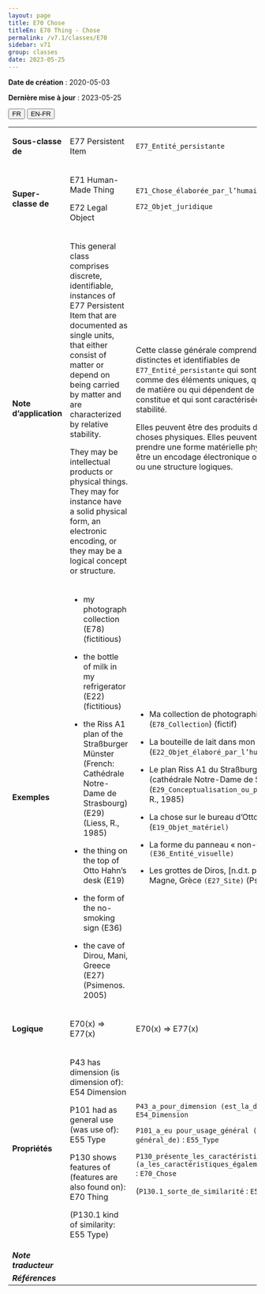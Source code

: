 ```yaml
---
layout: page
title: E70 Chose
titleEn: E70 Thing - Chose
permalink: /v7.1/classes/E70
sidebar: v71
group: classes
date: 2023-05-25
---
```


**Date de création** : 2020-05-03

**Dernière mise à jour** : 2023-05-25

<div class="lang-buttons">
 <button id="fr" class="activate">FR</button>
 <button id="en-fr">EN-FR</button>
</div>

<table>
<tbody>
<tr>
<td><strong>Sous-classe de</strong></td>
<td class="en">
<p>E77 Persistent Item</p>
</td>
<td>
<p><code class="language-plaintext highlighter-rouge">E77_Entité_persistante</code></p>
</td>
</tr>
<tr>
<td><strong>Super-classe de</strong></td>
<td class="en">
<p>E71 Human-Made Thing</p>
<p>E72 Legal Object</p>
</td>
<td>
<p><code class="language-plaintext highlighter-rouge">E71_Chose_élaborée_par_l’humain</code></p>
<p><code class="language-plaintext highlighter-rouge">E72_Objet_juridique</code></p>
</td>
</tr>
<tr>
<td><strong>Note d’application</strong></td>
<td class="en">
<p>This general class comprises discrete, identifiable, instances of E77 Persistent Item that are documented as single units, that either consist of matter or depend on being carried by matter and are characterized by relative stability.</p>
<p>They may be intellectual products or physical things. They may for instance have a solid physical form, an electronic encoding, or they may be a logical concept or structure.</p>
</td>
<td>
<p>Cette classe générale comprend les instances distinctes et identifiables de <code class="language-plaintext highlighter-rouge">E77_Entité_persistante</code> qui sont documentées comme des éléments uniques, qui sont constituées de matière ou qui dépendent de la matière qui les constitue et qui sont caractérisées par une certaine stabilité.</p>
<p>Elles peuvent être des produits de l’intellect ou des choses physiques. Elles peuvent, par exemple, prendre une forme matérielle physique et solide, être un encodage électronique ou être un concept ou une structure logiques.</p>
</td>
</tr>
<tr>
<td><strong>Exemples</strong></td>
<td class="en">
<ul>
<li><p>my photograph collection (E78) (fictitious)</p>
</li>
<li><p>the bottle of milk in my refrigerator (E22) (fictitious)</p>
</li>
<li><p>the Riss A1 plan of the Straßburger Münster (French: Cathédrale Notre-Dame de Strasbourg) (E29) (Liess, R., 1985)</p>
</li>
<li><p>the thing on the top of Otto Hahn’s desk (E19)</p>
</li>
<li><p>the form of the no-smoking sign (E36)</p>
</li>
<li><p>the cave of Dirou, Mani, Greece (E27) (Psimenos. 2005)</p>
</li>
</ul>
</td>
<td>
<ul>
<li><p>Ma collection de photographies (<code class="language-plaintext highlighter-rouge">E78_Collection</code>) (fictif)</p>
</li>
<li><p>La bouteille de lait dans mon réfrigérateur (<code class="language-plaintext highlighter-rouge">E22_Objet_élaboré_par_l’humain</code>) (fictif)</p>
</li>
<li><p>Le plan Riss A1 du Straßburger Münster (cathédrale Notre-Dame de Strasbourg) (<code class="language-plaintext highlighter-rouge">E29_Conceptualisation_ou_procédure</code>) (Liess, R., 1985)</p>
</li>
<li><p>La chose sur le bureau d’Otto Hahn (<code class="language-plaintext highlighter-rouge">E19_Objet_matériel)</code></p>
</li>
<li><p>La forme du panneau « non-fumeur» <code class="language-plaintext highlighter-rouge">(E36_Entité_visuelle)</code></p>
</li>
<li><p>Les grottes de Diros, [n.d.t. péninsule du] Magne, Grèce <code class="language-plaintext highlighter-rouge">(E27_Site)</code> (Psimenos, 2005)</p>
</li>
</ul>
</td>
</tr>
<tr>
<td><strong>Logique</strong></td>
<td class="en">
<p>E70(x) ⇒ E77(x)</p>
</td>
<td>
<p>E70(x) ⇒ E77(x)</p>
</td>
</tr>
<tr>
<td><strong>Propriétés</strong></td>
<td class="en">
<p>P43 has dimension (is dimension of): E54 Dimension</p>
<p>P101 had as general use (was use of): E55 Type</p>
<p>P130 shows features of (features are also found on): E70 Thing</p>
<p>(P130.1 kind of similarity: E55 Type)</p>
</td>
<td>
<p><code class="language-plaintext highlighter-rouge">P43_a_pour_dimension (est_la_dimension_de)</code> : <code class="language-plaintext highlighter-rouge">E54_Dimension</code> </p>
<p><code class="language-plaintext highlighter-rouge">P101_a_eu pour_usage_général (a_été_l'usage général_de)</code> : <code class="language-plaintext highlighter-rouge">E55_Type</code> </p>
<p><code class="language-plaintext highlighter-rouge">P130_présente_les_caractéristiques_de (a_les_caractéristiques_également_présentes_sur)</code> : <code class="language-plaintext highlighter-rouge">E70_Chose</code> </p>
<p>(<code class="language-plaintext highlighter-rouge">P130.1_sorte_de_similarité</code> : <code class="language-plaintext highlighter-rouge">E55_Type</code>)</p>
</td>
</tr>
<tr>
<td><strong><em>Note traducteur</em></strong></td>
<td colspan="2">
</td>
</tr>
<tr>
<td><strong><em>Références</em></strong></td>
<td colspan="2">
</td>
</tr>
</tbody>
</table>
